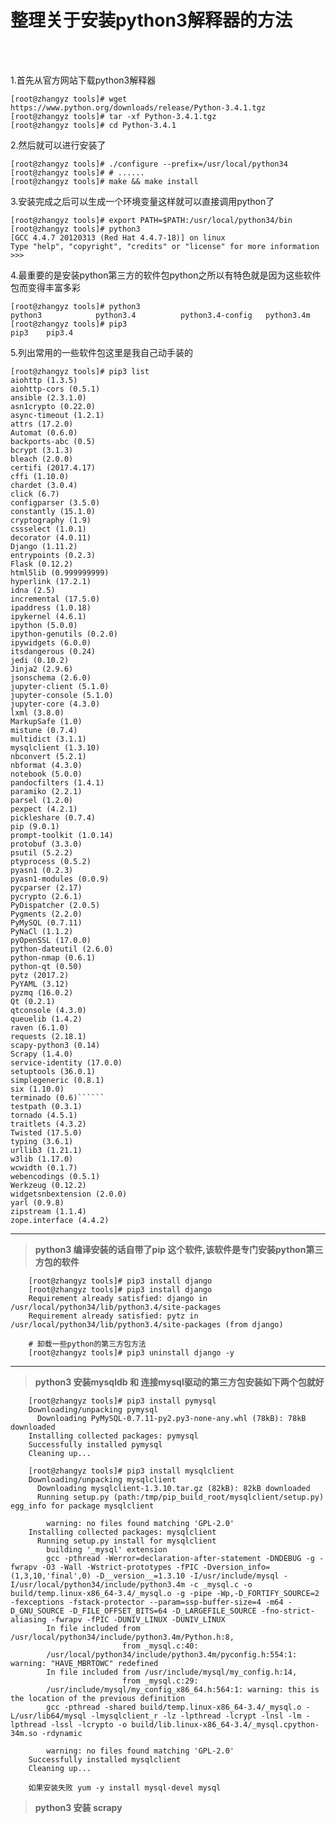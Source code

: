# 整理关于安装python3解释器的方法

<br>

<br>

1.首先从官方网站下载python3解释器
```shell
[root@zhangyz tools]# wget https://www.python.org/downloads/release/Python-3.4.1.tgz 
[root@zhangyz tools]# tar -xf Python-3.4.1.tgz
[root@zhangyz tools]# cd Python-3.4.1
```

2.然后就可以进行安装了
```shell
[root@zhangyz tools]# ./configure --prefix=/usr/local/python34
[root@zhangyz tools]# # ......
[root@zhangyz tools]# make && make install
```

3.安装完成之后可以生成一个环境变量这样就可以直接调用python了
```shell
[root@zhangyz tools]# export PATH=$PATH:/usr/local/python34/bin
[root@zhangyz tools]# python3
[GCC 4.4.7 20120313 (Red Hat 4.4.7-18)] on linux
Type "help", "copyright", "credits" or "license" for more information
>>>
```

4.最重要的是安装python第三方的软件包python之所以有特色就是因为这些软件包而变得丰富多彩
```shell
[root@zhangyz tools]# python3
python3            python3.4          python3.4-config   python3.4m           
[root@zhangyz tools]# pip3
pip3    pip3.4  
```

5.列出常用的一些软件包这里是我自己动手装的
```shell
[root@zhangyz tools]# pip3 list
aiohttp (1.3.5)
aiohttp-cors (0.5.1)
ansible (2.3.1.0)
asn1crypto (0.22.0)
async-timeout (1.2.1)
attrs (17.2.0)
Automat (0.6.0)
backports-abc (0.5)
bcrypt (3.1.3)
bleach (2.0.0)
certifi (2017.4.17)
cffi (1.10.0)
chardet (3.0.4)
click (6.7)
configparser (3.5.0)
constantly (15.1.0)
cryptography (1.9)
cssselect (1.0.1)
decorator (4.0.11)
Django (1.11.2)
entrypoints (0.2.3)
Flask (0.12.2)
html5lib (0.999999999)
hyperlink (17.2.1)
idna (2.5)
incremental (17.5.0)
ipaddress (1.0.18)
ipykernel (4.6.1)
ipython (5.0.0)
ipython-genutils (0.2.0)
ipywidgets (6.0.0)
itsdangerous (0.24)
jedi (0.10.2)
Jinja2 (2.9.6)
jsonschema (2.6.0)
jupyter-client (5.1.0)
jupyter-console (5.1.0)
jupyter-core (4.3.0)
lxml (3.8.0)
MarkupSafe (1.0)
mistune (0.7.4)
multidict (3.1.1)
mysqlclient (1.3.10)
nbconvert (5.2.1)
nbformat (4.3.0)
notebook (5.0.0)
pandocfilters (1.4.1)
paramiko (2.2.1)
parsel (1.2.0)
pexpect (4.2.1)
pickleshare (0.7.4)
pip (9.0.1)
prompt-toolkit (1.0.14)
protobuf (3.3.0)
psutil (5.2.2)
ptyprocess (0.5.2)
pyasn1 (0.2.3)
pyasn1-modules (0.0.9)
pycparser (2.17)
pycrypto (2.6.1)
PyDispatcher (2.0.5)
Pygments (2.2.0)
PyMySQL (0.7.11)
PyNaCl (1.1.2)
pyOpenSSL (17.0.0)
python-dateutil (2.6.0)
python-nmap (0.6.1)
python-qt (0.50)
pytz (2017.2)
PyYAML (3.12)
pyzmq (16.0.2)
Qt (0.2.1)
qtconsole (4.3.0)
queuelib (1.4.2)
raven (6.1.0)
requests (2.18.1)
scapy-python3 (0.14)
Scrapy (1.4.0)
service-identity (17.0.0)
setuptools (36.0.1)
simplegeneric (0.8.1)
six (1.10.0)
terminado (0.6)``````
testpath (0.3.1)
tornado (4.5.1)
traitlets (4.3.2)
Twisted (17.5.0)
typing (3.6.1)
urllib3 (1.21.1)
w3lib (1.17.0)
wcwidth (0.1.7)
webencodings (0.5.1)
Werkzeug (0.12.2)
widgetsnbextension (2.0.0)
yarl (0.9.8)
zipstream (1.1.4)
zope.interface (4.4.2)
```


----------

 
> **python3 编译安装的话自带了pip 这个软件,该软件是专门安装python第三方包的软件**

		[root@zhangyz tools]# pip3 install django
		[root@zhangyz tools]# pip3 install django
		Requirement already satisfied: django in /usr/local/python34/lib/python3.4/site-packages
		Requirement already satisfied: pytz in /usr/local/python34/lib/python3.4/site-packages (from django)

		# 卸载一些python的第三方包方法		
		[root@zhangyz tools]# pip3 uninstall django -y


***


> **python3 安装mysqldb 和 连接mysql驱动的第三方包安装如下两个包就好**

		[root@zhangyz tools]# pip3 install pymysql
		Downloading/unpacking pymysql
		  Downloading PyMySQL-0.7.11-py2.py3-none-any.whl (78kB): 78kB downloaded
		Installing collected packages: pymysql
		Successfully installed pymysql
		Cleaning up...

		[root@zhangyz tools]# pip3 install mysqlclient
		Downloading/unpacking mysqlclient
		  Downloading mysqlclient-1.3.10.tar.gz (82kB): 82kB downloaded
		  Running setup.py (path:/tmp/pip_build_root/mysqlclient/setup.py) egg_info for package mysqlclient
    
		    warning: no files found matching 'GPL-2.0'
		Installing collected packages: mysqlclient
		  Running setup.py install for mysqlclient
		    building '_mysql' extension
		    gcc -pthread -Werror=declaration-after-statement -DNDEBUG -g -fwrapv -O3 -Wall -Wstrict-prototypes -fPIC -Dversion_info=(1,3,10,'final',0) -D__version__=1.3.10 -I/usr/include/mysql -I/usr/local/python34/include/python3.4m -c _mysql.c -o build/temp.linux-x86_64-3.4/_mysql.o -g -pipe -Wp,-D_FORTIFY_SOURCE=2 -fexceptions -fstack-protector --param=ssp-buffer-size=4 -m64 -D_GNU_SOURCE -D_FILE_OFFSET_BITS=64 -D_LARGEFILE_SOURCE -fno-strict-aliasing -fwrapv -fPIC -DUNIV_LINUX -DUNIV_LINUX
		    In file included from /usr/local/python34/include/python3.4m/Python.h:8,
		                     from _mysql.c:40:
		    /usr/local/python34/include/python3.4m/pyconfig.h:554:1: warning: "HAVE_MBRTOWC" redefined
		    In file included from /usr/include/mysql/my_config.h:14,
		                     from _mysql.c:29:
		    /usr/include/mysql/my_config_x86_64.h:564:1: warning: this is the location of the previous definition
		    gcc -pthread -shared build/temp.linux-x86_64-3.4/_mysql.o -L/usr/lib64/mysql -lmysqlclient_r -lz -lpthread -lcrypt -lnsl -lm -lpthread -lssl -lcrypto -o build/lib.linux-x86_64-3.4/_mysql.cpython-34m.so -rdynamic
		    
		    warning: no files found matching 'GPL-2.0'
		Successfully installed mysqlclient
		Cleaning up...

		如果安装失败 yum -y install mysql-devel mysql



> **python3 安装 scrapy**
		
